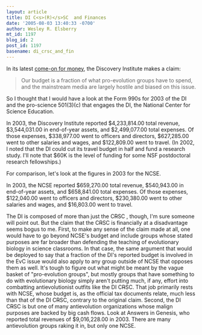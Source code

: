 ```yaml
---
layout: article
title: DI C<s>(R)</s>SC  and Finances
date: '2005-08-03 13:40:33 -0700'
author: Wesley R. Elsberry
mt_id: 1197
blog_id: 2
post_id: 1197
basename: di_crsc_and_fin
---
```

In its latest [come-on for money](http://www.discovery.org/csc/freeSpeechEvolCampMain.php), the Discovery Institute makes a claim:

> Our budget is a fraction of what pro-evolution groups have to spend, and the mainstream media are largely hostile and biased on this issue.

So I thought that I would have a look at the Form 990s for 2003 of the DI and the pro-science 501(3)(c) that engages the DI, the National Center for Science Education.

In 2003, the Discovery Institute reported $4,233,814.00 total revenue, $3,544,031.00 in end-of-year assets, and $2,499,077.00 total expenses. Of those expenses, $338,977.00 went to officers and directors, $627,285.00 went to other salaries and wages, and $122,809.00 went to travel. (In 2002, I noted that the DI could cut its travel budget in half and fund a research study. I'll note that $60K is the level of funding for some NSF postdoctoral research fellowships.)

For comparison, let's look at the figures in 2003 for the NCSE.

In 2003, the NCSE reported $659,270.00 total revenue, $540,943.00 in end-of-year assets, and $658,841.00 total expenses. Of those expenses, $122,040.00 went to officers and directors, $230,380.00 went to other salaries and wages, and $16,803.00 went to travel.

The DI is composed of more than just the C~~R~~SC , though, I'm sure someone will point out. But the claim that the C~~R~~SC  is financially at a disadvantage seems bogus to me. First, to make any sense of the claim made at all, one would have to go beyond NCSE's budget and include groups whose stated purposes are far broader than defending the teaching of evolutionary biology in science classrooms.  In that case, the same argument that would be deployed to say that a fraction of the DI's reported budget is involved in the EvC issue would also apply to any group outside of NCSE that opposes them as well. It's tough to figure out what might be meant by the vague basket of "pro-evolution groups", but mostly groups that have something to do with evolutionary biology simply aren't putting much, if any, effort into combatting antievolutionist outfits like the DI C~~R~~SC. That job primarily rests with NCSE, whose budget is, as the official tax documents relate, much less than that of the DI C~~R~~SC, contrary to the original claim. Second, the DI C~~R~~SC  is but one of many antievolution organizations whose malign purposes are backed by big cash flows. Look at Answers in Genesis, who reported total revenues of $9,016,228.00 in 2003. There are many antievolution groups raking it in, but only one NCSE.
